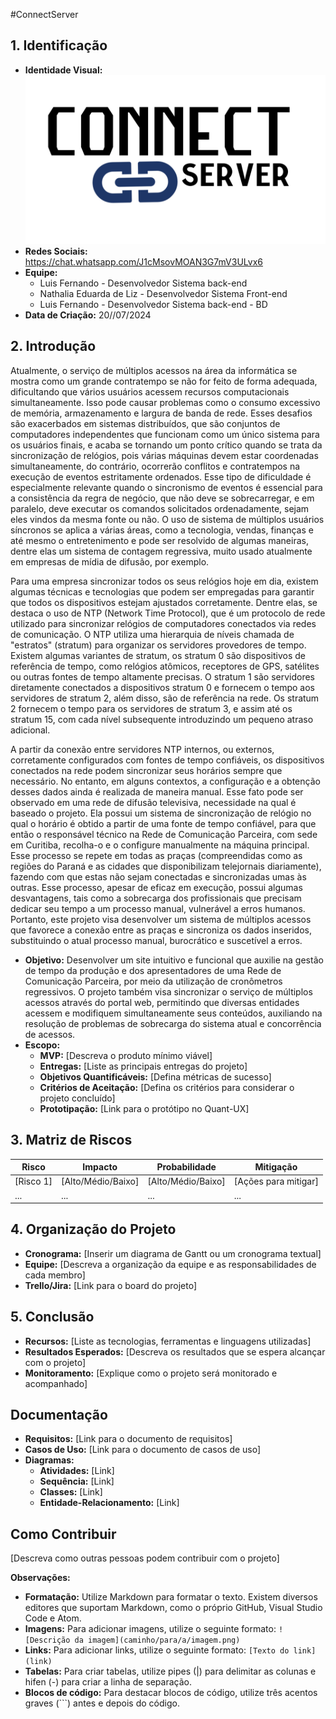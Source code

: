 #ConnectServer

## 1. Identificação

* **Identidade Visual:** ![LOGO CONNECT SERVER](https://github.com/LuisFernando1910/TCC_INFO4_REGRESSIVA/blob/main/Connect%20(1).png)
* **Redes Sociais:** https://chat.whatsapp.com/J1cMsovMOAN3G7mV3ULvx6
* **Equipe:**
  * Luis Fernando - Desenvolvedor Sistema back-end
  * Nathalia Eduarda de Liz - Desenvolvedor Sistema Front-end
  * Luis Fernando - Desenvolvedor Sistema back-end - BD
* **Data de Criação:** 20//07/2024

## 2. Introdução
Atualmente, o serviço de múltiplos acessos na área da informática se mostra como um grande contratempo se não for feito de forma adequada, dificultando que vários usuários acessem recursos computacionais simultaneamente. Isso pode causar problemas como o consumo excessivo de memória, armazenamento e largura de banda de rede. Esses desafios são exacerbados em sistemas distribuídos, que são conjuntos de computadores independentes que funcionam como um único sistema para os usuários finais, e acaba se tornando um ponto crítico quando se trata da sincronização de relógios, pois várias máquinas devem estar coordenadas simultaneamente, do contrário, ocorrerão conflitos e contratempos na execução de eventos estritamente ordenados. Esse tipo de dificuldade é especialmente relevante quando o sincronismo de eventos é essencial para a consistência da regra de negócio, que não deve se sobrecarregar, e em paralelo, deve executar os comandos solicitados ordenadamente, sejam eles vindos da mesma fonte ou não. O uso de sistema de múltiplos usuários síncronos se aplica a várias áreas, como a tecnologia, vendas, finanças e até mesmo o entretenimento e pode ser resolvido de algumas maneiras, dentre elas um sistema de contagem regressiva, muito usado atualmente em empresas de mídia de difusão, por exemplo. 

Para uma empresa sincronizar todos os seus relógios hoje em dia, existem algumas técnicas e tecnologias que podem ser empregadas para garantir que todos os dispositivos estejam ajustados corretamente. Dentre elas, se destaca o uso de NTP (Network Time Protocol), que é um protocolo de rede utilizado para sincronizar relógios de computadores conectados via redes de comunicação. O NTP utiliza uma hierarquia de níveis chamada de "estratos" (stratum) para organizar os servidores provedores de tempo. Existem algumas variantes de stratum, os stratum 0 são dispositivos de referência de tempo, como relógios atômicos, receptores de GPS, satélites ou outras fontes de tempo altamente precisas. O stratum 1 são servidores diretamente conectados a dispositivos stratum 0 e fornecem o tempo aos servidores de stratum 2, além disso, são de referência na rede. Os stratum 2 fornecem o tempo para os servidores de stratum 3, e assim até os stratum 15, com cada nível subsequente introduzindo um pequeno atraso adicional.

A partir da conexão entre servidores NTP internos, ou externos, corretamente configurados com fontes de tempo confiáveis, os dispositivos conectados na  rede podem sincronizar seus horários sempre que necessário. No entanto, em alguns contextos, a configuração e a obtenção desses dados ainda é realizada de maneira manual. Esse fato pode ser observado em uma rede de difusão televisiva, necessidade na qual é baseado o projeto. Ela possui um sistema de sincronização de relógio no qual o horário é obtido a partir de uma fonte de tempo confiável, para que  então o responsável técnico na Rede de Comunicação Parceira, com  sede em  Curitiba, recolha-o  e o configure  manualmente na máquina principal. Esse processo se repete em todas as praças (compreendidas como as regiões do Paraná e as cidades que disponibilizam telejornais diariamente), fazendo com que estas não sejam conectadas e sincronizadas umas às outras. Esse processo, apesar de eficaz em execução, possui algumas  desvantagens, tais como a sobrecarga dos profissionais que precisam dedicar seu tempo a um processo manual, vulnerável a erros humanos. Portanto, este projeto visa desenvolver um sistema de múltiplos acessos que favorece a conexão entre as praças e sincroniza os dados inseridos, substituindo o atual processo manual, burocrático e suscetível a erros.      

* **Objetivo:** Desenvolver um site intuitivo e funcional que auxilie na gestão de tempo da produção e dos apresentadores de uma Rede de Comunicação Parceira, por meio da utilização de cronômetros regressivos. O projeto também visa sincronizar o serviço de múltiplos acessos através do portal web, permitindo que diversas entidades acessem e modifiquem simultaneamente seus conteúdos, auxiliando na resolução de problemas de sobrecarga do sistema atual e concorrência de acessos.
* **Escopo:**
  * **MVP:** [Descreva o produto mínimo viável]
  * **Entregas:** [Liste as principais entregas do projeto]
  * **Objetivos Quantificáveis:** [Defina métricas de sucesso]
  * **Critérios de Aceitação:** [Defina os critérios para considerar o projeto concluído]
  * **Prototipação:** [Link para o protótipo no Quant-UX]

## 3. Matriz de Riscos

| Risco | Impacto | Probabilidade | Mitigação |
|---|---|---|---|
| [Risco 1] | [Alto/Médio/Baixo] | [Alto/Médio/Baixo] | [Ações para mitigar] |
| ... | ... | ... | ... |

## 4. Organização do Projeto

* **Cronograma:** [Inserir um diagrama de Gantt ou um cronograma textual]
* **Equipe:** [Descreva a organização da equipe e as responsabilidades de cada membro]
* **Trello/Jira:** [Link para o board do projeto]

## 5. Conclusão

* **Recursos:** [Liste as tecnologias, ferramentas e linguagens utilizadas]
* **Resultados Esperados:** [Descreva os resultados que se espera alcançar com o projeto]
* **Monitoramento:** [Explique como o projeto será monitorado e acompanhado]

## Documentação

* **Requisitos:** [Link para o documento de requisitos]
* **Casos de Uso:** [Link para o documento de casos de uso]
* **Diagramas:**
  * **Atividades:** [Link]
  * **Sequência:** [Link]
  * **Classes:** [Link]
  * **Entidade-Relacionamento:** [Link]

## Como Contribuir

[Descreva como outras pessoas podem contribuir com o projeto]

**Observações:**

* **Formatação:** Utilize Markdown para formatar o texto. Existem diversos editores que suportam Markdown, como o próprio GitHub, Visual Studio Code e Atom.
* **Imagens:** Para adicionar imagens, utilize o seguinte formato: `![Descrição da imagem](caminho/para/a/imagem.png)`
* **Links:** Para adicionar links, utilize o seguinte formato: `[Texto do link](link)`
* **Tabelas:** Para criar tabelas, utilize pipes (|) para delimitar as colunas e hifen (-) para criar a linha de separação.
* **Blocos de código:** Para destacar blocos de código, utilize três acentos graves (```) antes e depois do código.
